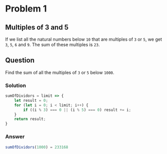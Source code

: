 # Problem 1 
## Multiples of 3 and 5
If we list all the natural numbers below ``10`` that are multiples of ``3`` or ``5``, we get ``3``, ``5``, ``6`` and ``9``. The sum of these multiples is ``23``.

## Question
Find the sum of all the multiples of ``3`` or ``5`` below ``1000``.

### Solution

```javascript
sumOfDividors = limit => {
    let result = 0;
    for (let i = 0; i < limit; i++) {
        if ((i % 3) === 0 || (i % 5) === 0) result += i;
    }
    return result;
}
```

### Answer
```javascript
sumOfDividors(1000) = 233168

```